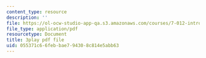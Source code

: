 ```yaml
---
content_type: resource
description: ''
file: https://ol-ocw-studio-app-qa.s3.amazonaws.com/courses/7-012-introduction-to-biology-fall-2004/055371c66febbae794308c814e5abb63_rxiAQe0t-ZU.pdf
file_type: application/pdf
resourcetype: Document
title: 3play pdf file
uid: 055371c6-6feb-bae7-9430-8c814e5abb63
---
```

